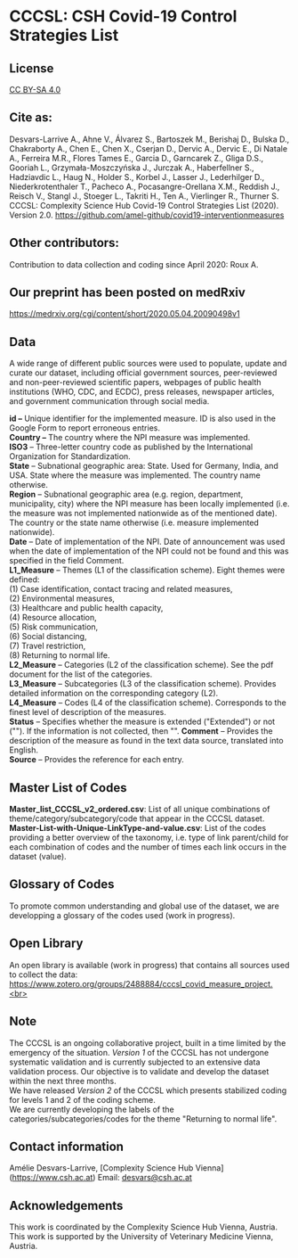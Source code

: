 # CCCSL: CSH Covid-19 Control Strategies List

## License
[CC BY-SA 4.0](https://creativecommons.org/licenses/by-sa/4.0/deed.en)

## Cite as:
Desvars-Larrive A., Ahne V., Álvarez S., Bartoszek M., Berishaj D., Bulska D., Chakraborty A., Chen E., Chen X., Cserjan D., Dervic A., Dervic E., Di Natale A., Ferreira M.R., Flores Tames E., Garcia D., Garncarek Z., Gliga D.S., Gooriah L., Grzymała-Moszczyńska J., Jurczak A., Haberfellner S., Hadziavdic L., Haug N., Holder S., Korbel J., Lasser J., Lederhilger D., Niederkrotenthaler T., Pacheco A., Pocasangre-Orellana X.M., Reddish J., Reisch V., Stangl J., Stoeger L., Takriti H., Ten A., Vierlinger R., Thurner S. CCCSL: Complexity Science Hub Covid-19 Control Strategies List (2020). Version 2.0. https://github.com/amel-github/covid19-interventionmeasures

## Other contributors:
Contribution to data collection and coding since April 2020: Roux A.

## Our preprint has been posted on medRxiv
https://medrxiv.org/cgi/content/short/2020.05.04.20090498v1

## Data
A wide range of different public sources were used to populate, update and curate our dataset, including official government sources, peer-reviewed and non-peer-reviewed scientific papers, webpages of public health institutions (WHO, CDC, and ECDC), press releases, newspaper articles, and government communication through social media. 

**id –** Unique identifier for the implemented measure. ID is also used in the Google Form to report erroneous entries.<br>
**Country –** The country where the NPI measure was implemented.<br>
**ISO3** – Three-letter country code as published by the International Organization for Standardization.<br>
**State** – Subnational geographic area: State. Used for Germany, India, and USA. State where the measure was implemented. The country name otherwise.<br>
**Region** – Subnational geographic area (e.g. region, department, municipality, city) where the NPI measure has been locally implemented (i.e. the measure was not implemented nationwide as of the mentioned date). The country or the state name otherwise (i.e. measure implemented nationwide).<br>
**Date** – Date of implementation of the NPI. Date of announcement was used when the date of implementation of the NPI could not be found and this was specified in the field Comment.<br>
**L1_Measure** – Themes (L1 of the classification scheme). Eight themes were defined:<br>
(1) Case identification, contact tracing and related measures,<br>
(2) Environmental measures,<br>
(3) Healthcare and public health capacity,<br>
(4) Resource allocation,<br>
(5) Risk communication,<br>
(6) Social distancing,<br>
(7) Travel restriction,<br>
(8) Returning to normal life.<br>
**L2_Measure** – Categories (L2 of the classification scheme). See the pdf document for the list of the categories.<br>
**L3_Measure** – Subcategories (L3 of the classification scheme). Provides detailed information on the corresponding category (L2).<br>
**L4_Measure** – Codes (L4 of the classification scheme). Corresponds to the finest level of description of the measures.<br>
**Status** – Specifies whether the measure is extended ("Extended") or not (""). If the information is not collected, then "".
**Comment** – Provides the description of the measure as found in the text data source, translated into English.<br>
**Source** – Provides the reference for each entry.<br>

## Master List of Codes
**Master_list_CCCSL_v2_ordered.csv**: List of all unique combinations of theme/category/subcategory/code that appear in the CCCSL dataset.<br>
**Master-List-with-Unique-LinkType-and-value.csv**: List of the codes providing a better overview of the taxonomy, i.e. type of link parent/child for each combination of codes and the number of times each link occurs in the dataset (value).

## Glossary of Codes
To promote common understanding and global use of the dataset, we are developping a glossary of the codes used (work in progress).

## Open Library
An open library is available (work in progress) that contains all sources used to collect the data: https://www.zotero.org/groups/2488884/cccsl_covid_measure_project.<br>

## Note
The CCCSL is an ongoing collaborative project, built in a time limited by the emergency of the situation. *Version 1* of the CCCSL has not undergone systematic validation and is currently subjected to an extensive data validation process. Our objective is to validate and develop the dataset within the next three months.<br>
We have released *Version 2* of the CCCSL which presents stabilized coding for levels 1 and 2 of the coding scheme.<br>
We are currently developing the labels of the categories/subcategories/codes for the theme "Returning to normal life".

## Contact information
Amélie Desvars-Larrive, [Complexity Science Hub Vienna] (https://www.csh.ac.at)
Email: desvars@csh.ac.at

## Acknowledgements
This work is coordinated by the Complexity Science Hub Vienna, Austria.<br>
This work is supported by the University of Veterinary Medicine Vienna, Austria.

